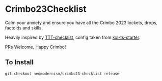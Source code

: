 # Crimbo23Checklist

Calm your anxiety and ensure you have all the Crimbo 2023 lockets, drops, factoids and skills.

Heavily inspired by [TTT-checklist](https://github.com/JamesDowney/TTT-checklist/), config taken from [kol-ts-starter](https://github.com/docrostov/kol-ts-starter).

PRs Welcome, Happy Crimbo!

## To Install
```
git checkout neomodernism/crimbo23-checklist release
```
